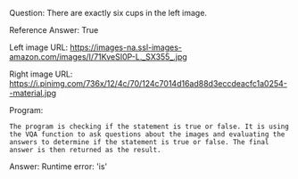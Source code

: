 Question: There are exactly six cups in the left image.

Reference Answer: True

Left image URL: https://images-na.ssl-images-amazon.com/images/I/71KveSI0P-L._SX355_.jpg

Right image URL: https://i.pinimg.com/736x/12/4c/70/124c7014d16ad88d3eccdeacfc1a0254--material.jpg

Program:

```
The program is checking if the statement is true or false. It is using the VQA function to ask questions about the images and evaluating the answers to determine if the statement is true or false. The final answer is then returned as the result.
```
Answer: Runtime error: 'is'

